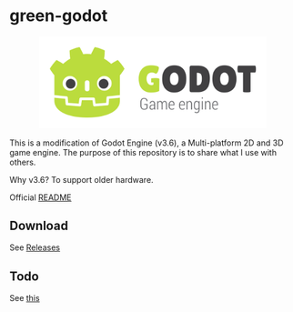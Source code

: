 # green-godot

<p align="center">
  <a href="https://godotengine.org">
    <img src="logo_outlined.svg" width="400" alt="Godot Engine logo">
  </a>
</p>

This is a modification of Godot Engine (v3.6), a Multi-platform 2D and 3D game engine.
The purpose of this repository is to share what I use with others.

Why v3.6? To support older hardware.

Official [README](https://github.com/godotengine/godot/blob/3.6.1-stable/README.md)

## Download

See [Releases](https://github.com/Wolf-Pack-Clan/green-godot/releases)

## Todo

See [this](https://github.com/Wolf-Pack-Clan/green-godot/issues?q=is%3Aissue%20state%3Aopen%20label%3Atodo)
